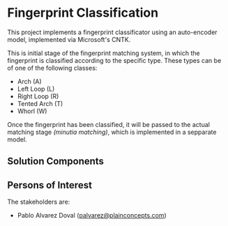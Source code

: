 # Fingerprint Classification

This project implements a fingerprint classificator using an auto-encoder model, implemented via Microsoft's CNTK. 

This is initial stage of the fingerprint matching system, in which the fingerprint is classified according to the specific type. These types can be of one of the following classes:

+ Arch (A)
+ Left Loop (L)
+ Right Loop (R)
+ Tented Arch (T)
+ Whorl (W)

Once the fingerprint has been classified, it will be passed to the actual matching stage *(minutia matching)*, which is implemented in a sepparate model.

## Solution Components


## Persons of Interest

The stakeholders are:

* Pablo Alvarez Doval (<palvarez@plainconcepts.com>)